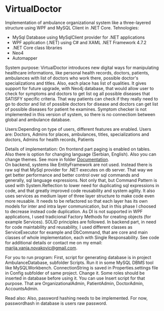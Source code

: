 # VirtualDoctor
Implementation of ambulance organizational system like a three-layered structure using WPF and MySQL Client in .NET Core.
Tehnologies:
- MySql Database using MySqlClient provider     for .NET applications
- WPF application (.NET) using C# and XAML .NET Framework 4.7.2
- .NET Core class libraries
- Neo4
- Automapper

System purpose:
VirtualDoctor introduces new digital ways for manipulating healthcare informations, like personal health records, doctors, patients, ambulances with list of doctors who work there, possible doctor's specializations and titles. Also, each place has list of qualities. It gives support for future upgrade, with Neo4j database, that would allow user to check for symptoms and doctors to get list og all possible diseases that SATISFY specific criteria. That way patients can check if they really need to go to doctor and list of possible doctors for disease and doctors can get list of possible diseases for patient he examines. Symptom checker is not implemented in this version of system, so there is no connectiom between global and ambulance database.

Users:Depending on type of users, different features are enabled. Users are:
Doctors, Admins for places, ambulances, titles, specializations and doctors, Admins for health records, Patients

Details of implementation:
On frontend part paging is enabled on tables. Also there is option for changing language (Serbian, English).
Also you can change themes. See more in folder [Documentation](./VirtualDoctor/AmbulanceSystem/Documentation/UserInstructions.md).  
 On backend, systems like EntityFramework are not used. Instead there is raw sql that MySql provider for .NET executes on db server. That way we get better performance and better control over sql commands and generally, sql language expressions. Not only that, but Command Pattern is used with System.Reflection to lower need for duplicating sql expressions in code, and that greatly improved code reusability and system agility. It also uses services as medium layer of three layer structure to make code even more reusable. It needs to be refactored so that each layer has its own models for inter and intra layer communication, but in this phase I choosed to decrease instead code duplication. 
As DI is not supported in WPF applications, I used tradicional Factory Methods for creating objects (for example Services). SOLID principles are followed. In backend part, in need for code maintability and reusability, I used different classes as ServiceExecutor for example and DbCommand, that are core and main classes of whole implementation, each with Single Responsability. See code for additional details or contact me on my email: marija.vanja.novakovic@gmail.com. 

For you to run program:
First, script for generating database is in project AmbulanceDatabase, subfolder Scripts. Run it in some MySQL DBMS tool like MySQLWorkbench. ConnectionString is saved in Properties.settings file in Config subfolder of same project. Change it. Some roles should be inserted in database before using it. You can use Insert script for that purpose. That are OrganizationalAdmin, PatientAdmin, DoctorAdmin, AccountsAdmin.

Read also:
Also, password hashing needs to be implemented. For now, passwordhash in database is users raw password.